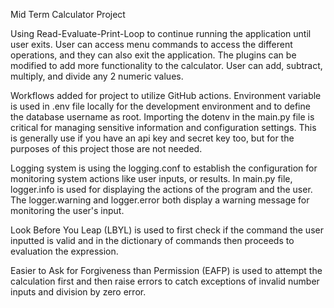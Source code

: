 Mid Term Calculator Project

Using Read-Evaluate-Print-Loop to continue running the application until user exits.
User can access menu commands to access the different operations, and they can also exit  the application. The plugins can be modified to add more functionality to the calculator.
User can add, subtract, multiply, and divide any 2 numeric values.

Workflows added for project to utilize GitHub actions. Environment variable is used in .env file locally for the development environment and to define the database username as root. Importing the dotenv in the main.py file is critical for managing sensitive information and configuration settings. This is generally use if you have an api key and secret key too, but for the purposes of this project those are not needed.

Logging system is using the logging.conf to establish the configuration for monitoring system actions like user inputs, or results. In main.py file, logger.info is used for displaying the actions of the program and the user. The logger.warning and logger.error both display a warning message for monitoring the user's input.

Look Before You Leap (LBYL) is used to first check if the command the user inputted is valid and in the dictionary of commands then proceeds to evaluation the expression.

Easier to Ask for Forgiveness than Permission (EAFP) is used to attempt the calculation first and  then raise errors to catch exceptions of invalid number inputs and division by zero error.